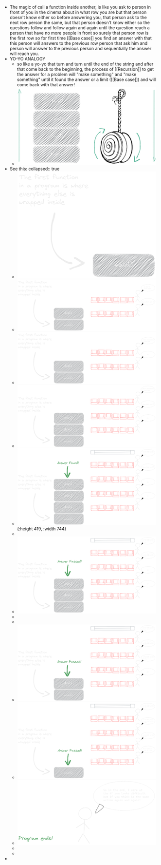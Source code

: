 - The magic of call a function inside another, is like you ask to person in front of you in the cinema about in what row you are but that person doesn't know either so before answering you, that person ask to the next row person the same, but that person doesn't know either so the questions follow and follow again and again until the question reach a person that have no more people in front so surely that person row is the first row so for first time [[Base case]] you find an answer with that this person will answers to the previous row person that ask him and person will answer to the previous person and sequentially the answer will reach you.
- YO-YO ANALOGY
	- so like a yo-yo that turn and turn until the end of the string and after that come back to the beginning, the process of [[Recursion]] to get the answer for a problem will "make something" and "make something" until it found the answer or a limit ([[Base case]]) and will come back with that answer!
	- ![image.png](../assets/image_1643931804304_0.png)
- See this:
  collapsed:: true
	- ![image.png](../assets/image_1643906561165_0.png)
	- ![image.png](../assets/image_1643913425929_0.png)
	- ![image.png](../assets/image_1643913524538_0.png)
	- ![image.png](../assets/image_1643914083090_0.png)
	- ![image.png](../assets/image_1643914489002_0.png){:height 419, :width 744}
	-
	- ![image.png](../assets/image_1643914672976_0.png)
	-
	-
	- ![image.png](../assets/image_1643914828350_0.png)
	- ![image.png](../assets/image_1643914900325_0.png)
	- ![image.png](../assets/image_1643922548005_0.png)
	-
	-
-